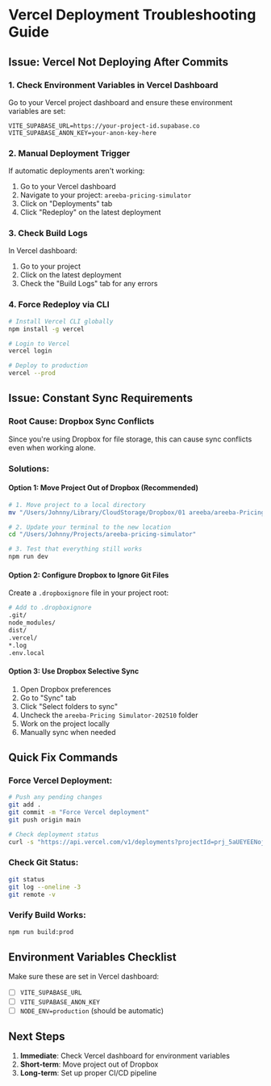 # Vercel Deployment Troubleshooting Guide

## Issue: Vercel Not Deploying After Commits

### 1. Check Environment Variables in Vercel Dashboard

Go to your Vercel project dashboard and ensure these environment variables are set:

```
VITE_SUPABASE_URL=https://your-project-id.supabase.co
VITE_SUPABASE_ANON_KEY=your-anon-key-here
```

### 2. Manual Deployment Trigger

If automatic deployments aren't working:

1. Go to your Vercel dashboard
2. Navigate to your project: `areeba-pricing-simulator`
3. Click on "Deployments" tab
4. Click "Redeploy" on the latest deployment

### 3. Check Build Logs

In Vercel dashboard:
1. Go to your project
2. Click on the latest deployment
3. Check the "Build Logs" tab for any errors

### 4. Force Redeploy via CLI

```bash
# Install Vercel CLI globally
npm install -g vercel

# Login to Vercel
vercel login

# Deploy to production
vercel --prod
```

## Issue: Constant Sync Requirements

### Root Cause: Dropbox Sync Conflicts

Since you're using Dropbox for file storage, this can cause sync conflicts even when working alone.

### Solutions:

#### Option 1: Move Project Out of Dropbox (Recommended)
```bash
# 1. Move project to a local directory
mv "/Users/Johnny/Library/CloudStorage/Dropbox/01 areeba/areeba-Pricing Simulator-202510" "/Users/Johnny/Projects/areeba-pricing-simulator"

# 2. Update your terminal to the new location
cd "/Users/Johnny/Projects/areeba-pricing-simulator"

# 3. Test that everything still works
npm run dev
```

#### Option 2: Configure Dropbox to Ignore Git Files
Create a `.dropboxignore` file in your project root:

```bash
# Add to .dropboxignore
.git/
node_modules/
dist/
.vercel/
*.log
.env.local
```

#### Option 3: Use Dropbox Selective Sync
1. Open Dropbox preferences
2. Go to "Sync" tab
3. Click "Select folders to sync"
4. Uncheck the `areeba-Pricing Simulator-202510` folder
5. Work on the project locally
6. Manually sync when needed

## Quick Fix Commands

### Force Vercel Deployment:
```bash
# Push any pending changes
git add .
git commit -m "Force Vercel deployment"
git push origin main

# Check deployment status
curl -s "https://api.vercel.com/v1/deployments?projectId=prj_5aUEYEENojokbLbaClVZXvCgePL6" | jq '.deployments[0].state'
```

### Check Git Status:
```bash
git status
git log --oneline -3
git remote -v
```

### Verify Build Works:
```bash
npm run build:prod
```

## Environment Variables Checklist

Make sure these are set in Vercel dashboard:

- [ ] `VITE_SUPABASE_URL`
- [ ] `VITE_SUPABASE_ANON_KEY`
- [ ] `NODE_ENV=production` (should be automatic)

## Next Steps

1. **Immediate**: Check Vercel dashboard for environment variables
2. **Short-term**: Move project out of Dropbox
3. **Long-term**: Set up proper CI/CD pipeline
